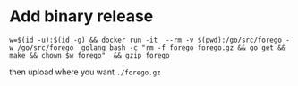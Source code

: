 # Add binary release

```
w=$(id -u):$(id -g) && docker run -it  --rm -v $(pwd):/go/src/forego -w /go/src/forego  golang bash -c "rm -f forego forego.gz && go get && make && chown $w forego"  && gzip forego
```
then upload where you want ``./forego.gz``
